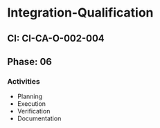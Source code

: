 # Integration-Qualification

## CI: CI-CA-O-002-004
## Phase: 06

### Activities
- Planning
- Execution
- Verification
- Documentation
